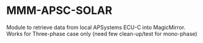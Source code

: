 # MMM-APSC-SOLAR
 Module to retrieve data from local APSystems ECU-C into MagicMirror. Works for Three-phase case only (need few clean-up/test for mono-phase) 
